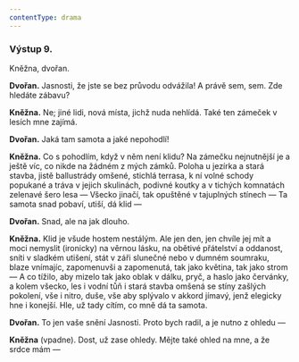 ```yaml
---
contentType: drama
---
```


<section>

### Výstup 9.

Kněžna, dvořan.

</section>

<section>

**Dvořan.** Jasnosti, že jste se bez průvodu odvážila! A právě sem, sem. Zde hledáte zábavu?

**Kněžna.** Ne; jiné lidi, nová místa, jichž nuda nehlídá. Také ten zámeček v lesích mne zajímá.

**Dvořan.** Jaká tam samota a jaké nepohodlí!

**Kněžna.** Co s pohodlím, když v něm není klidu? Na zámečku nejnutnější je a ještě víc, co nikde na žádném z mých zámků. Poloha u jezírka a stará stavba, jistě ballustrády omšené, stichlá terrasa, k ní volné schody popukané a tráva v jejich skulinách, podivné koutky a v tichých komnatách zelenavé šero lesa — Všecko jinačí, tak opuštěné v tajuplných stínech — Ta samota snad pobaví, utiší, dá klid —

**Dvořan.** Snad, ale na jak dlouho.

**Kněžna.** Klid je všude hostem nestálým. Ale jen den, jen chvíle jej mít a moci nemyslit (ironicky) na věrnou lásku, na obětivé přátelství a oddanost, sníti v sladkém utišení, stát v záři slunečné nebo v dumném soumraku, blaze vnímajíc, zapomenuvši a zapomenutá, tak jako květina, tak jako strom — A co tížilo, aby mizelo tak jako oblak v dálku, pryč, a haslo jako červánky, a kolem všecko, les i vodní tůň i stará stavba omšená se stíny zašlých pokolení, vše i nitro, duše, vše aby splývalo v akkord jímavý, jenž elegicky hne i konejší. Hle, už tady cítím, co mně dá ta samota.

**Dvořan.** To jen vaše snění Jasnosti. Proto bych radil, a je nutno z ohledu —

**Kněžna** (vpadne). Dost, už zase ohledy. Mějte také ohled na mne, a že srdce mám —

</section>
